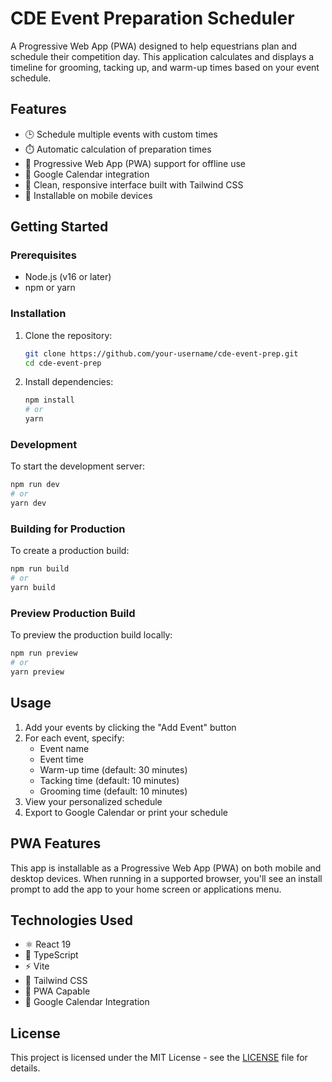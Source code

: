 # CDE Event Preparation Scheduler

A Progressive Web App (PWA) designed to help equestrians plan and schedule their competition day. This application calculates and displays a timeline for grooming, tacking up, and warm-up times based on your event schedule.

## Features

- 🕒 Schedule multiple events with custom times
- ⏱️ Automatic calculation of preparation times
- 📱 Progressive Web App (PWA) support for offline use
- 📅 Google Calendar integration
- 🎨 Clean, responsive interface built with Tailwind CSS
- 📱 Installable on mobile devices

## Getting Started

### Prerequisites

- Node.js (v16 or later)
- npm or yarn

### Installation

1. Clone the repository:
   ```bash
   git clone https://github.com/your-username/cde-event-prep.git
   cd cde-event-prep
   ```

2. Install dependencies:
   ```bash
   npm install
   # or
   yarn
   ```

### Development

To start the development server:

```bash
npm run dev
# or
yarn dev
```

### Building for Production

To create a production build:

```bash
npm run build
# or
yarn build
```

### Preview Production Build

To preview the production build locally:

```bash
npm run preview
# or
yarn preview
```

## Usage

1. Add your events by clicking the "Add Event" button
2. For each event, specify:
   - Event name
   - Event time
   - Warm-up time (default: 30 minutes)
   - Tacking time (default: 10 minutes)
   - Grooming time (default: 10 minutes)
3. View your personalized schedule
4. Export to Google Calendar or print your schedule

## PWA Features

This app is installable as a Progressive Web App (PWA) on both mobile and desktop devices. When running in a supported browser, you'll see an install prompt to add the app to your home screen or applications menu.

## Technologies Used

- ⚛️ React 19
- 🔷 TypeScript
- ⚡ Vite
- 🎨 Tailwind CSS
- 📱 PWA Capable
- 📅 Google Calendar Integration

## License

This project is licensed under the MIT License - see the [LICENSE](LICENSE) file for details.
